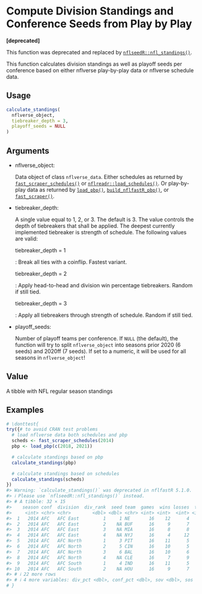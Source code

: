 # Compute Division Standings and Conference Seeds from Play by Play

**\[deprecated\]**

This function was deprecated and replaced by
[`nflseedR::nfl_standings()`](https://nflseedr.com/reference/nfl_standings.html).

This function calculates division standings as well as playoff seeds per
conference based on either nflverse play-by-play data or nflverse
schedule data.

## Usage

``` r
calculate_standings(
  nflverse_object,
  tiebreaker_depth = 3,
  playoff_seeds = NULL
)
```

## Arguments

- nflverse_object:

  Data object of class `nflverse_data`. Either schedules as returned by
  [`fast_scraper_schedules()`](https://nflfastr.com/reference/fast_scraper_schedules.md)
  or
  [`nflreadr::load_schedules()`](https://nflreadr.nflverse.com/reference/load_schedules.html).
  Or play-by-play data as returned by
  [`load_pbp()`](https://nflreadr.nflverse.com/reference/load_pbp.html),
  [`build_nflfastR_pbp()`](https://nflfastr.com/reference/build_nflfastR_pbp.md),
  or [`fast_scraper()`](https://nflfastr.com/reference/fast_scraper.md).

- tiebreaker_depth:

  A single value equal to 1, 2, or 3. The default is 3. The value
  controls the depth of tiebreakers that shall be applied. The deepest
  currently implemented tiebreaker is strength of schedule. The
  following values are valid:

  tiebreaker_depth = 1

  :   Break all ties with a coinflip. Fastest variant.

  tiebreaker_depth = 2

  :   Apply head-to-head and division win percentage tiebreakers. Random
      if still tied.

  tiebreaker_depth = 3

  :   Apply all tiebreakers through strength of schedule. Random if
      still tied.

- playoff_seeds:

  Number of playoff teams per conference. If `NULL` (the default), the
  function will try to split `nflverse_object` into seasons prior 2020
  (6 seeds) and 2020ff (7 seeds). If set to a numeric, it will be used
  for all seasons in `nflverse_object`!

## Value

A tibble with NFL regular season standings

## Examples

``` r
# \donttest{
try({# to avoid CRAN test problems
  # load nflverse data both schedules and pbp
  scheds <- fast_scraper_schedules(2014)
  pbp <- load_pbp(c(2018, 2021))

  # calculate standings based on pbp
  calculate_standings(pbp)

  # calculate standings based on schedules
  calculate_standings(scheds)
})
#> Warning: `calculate_standings()` was deprecated in nflfastR 5.1.0.
#> ℹ Please use `nflseedR::nfl_standings()` instead.
#> # A tibble: 32 × 15
#>    season conf  division  div_rank  seed team  games  wins losses  ties win_pct
#>     <int> <chr> <chr>        <dbl> <dbl> <chr> <int> <int>  <int> <int>   <dbl>
#>  1   2014 AFC   AFC East         1     1 NE       16    12      4     0   0.75 
#>  2   2014 AFC   AFC East         2    NA BUF      16     9      7     0   0.562
#>  3   2014 AFC   AFC East         3    NA MIA      16     8      8     0   0.5  
#>  4   2014 AFC   AFC East         4    NA NYJ      16     4     12     0   0.25 
#>  5   2014 AFC   AFC North        1     3 PIT      16    11      5     0   0.688
#>  6   2014 AFC   AFC North        2     5 CIN      16    10      5     1   0.656
#>  7   2014 AFC   AFC North        3     6 BAL      16    10      6     0   0.625
#>  8   2014 AFC   AFC North        4    NA CLE      16     7      9     0   0.438
#>  9   2014 AFC   AFC South        1     4 IND      16    11      5     0   0.688
#> 10   2014 AFC   AFC South        2    NA HOU      16     9      7     0   0.562
#> # ℹ 22 more rows
#> # ℹ 4 more variables: div_pct <dbl>, conf_pct <dbl>, sov <dbl>, sos <dbl>
# }
```
